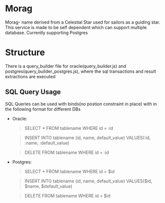 # Morag
Morag- name derived from a Celestial Star used for sailors as a guiding star. 
This service is made to be self dependent which can support multiple database. Currently supporting Postgres

# Structure
There is a query_builder file for oracle(query_builder.js) and postgres(query_builder_postgres.js), where the sql transactions and result extractions are executed

## SQL Query Usage
SQL Queries can be used with binds(no postion constraint in place) with in the following format for different DBs

- Oracle: 
    > SELECT * FROM tablename WHERE id = :id

    > INSERT INTO tablename (id, name, default_value) VALUES(:id, :name, :default_value)

    > DELETE FROM tablename WHERE id = :id

- Postgres: 
    > SELECT * FROM tablename WHERE id = $id

    > INSERT INTO tablename (id, name, default_value) VALUES($id, $name, $default_value)
     
    > DELETE FROM tablename WHERE id = $id